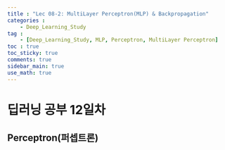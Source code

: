 ```yaml
---
title : "Lec 08-2: MultiLayer Perceptron(MLP) & Backpropagation"
categories :
    - Deep_Learning_Study
tag :
    - [Deep_Learning_Study, MLP, Perceptron, MultiLayer Perceptron]
toc : true
toc_sticky: true 
comments: true
sidebar_main: true
use_math: true
---
```


# 딥러닝 공부 12일차
## Perceptron(퍼셉트론)
<br>
<br>